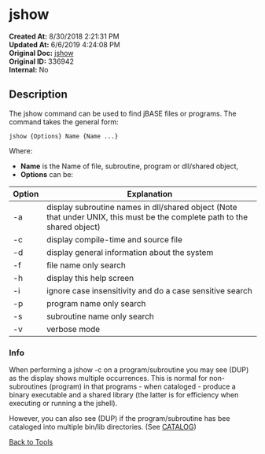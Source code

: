 # jshow

**Created At:** 8/30/2018 2:21:31 PM  
**Updated At:** 6/6/2019 4:24:08 PM  
**Original Doc:** [jshow](https://docs.jbase.com/48399-tools/jshow)  
**Original ID:** 336942  
**Internal:** No  

## Description

The jshow command can be used to find jBASE files or programs. The command takes the general form:

```
jshow {Options} Name {Name ...}
```

Where:

- **Name** is the Name of file, subroutine, program or dll/shared object,
- **Options** can be:

| Option | Explanation |
| --- | --- |
| -a | display subroutine names in dll/shared object (Note that under UNIX, this must be the complete path to the shared object) |
| -c | display compile-time and source file |
| -d | display general information about the system |
| -f | file name only search |
| -h | display this help screen |
| -i | ignore case insensitivity and do a case sensitive search |
| -p | program name only search |
| -s | subroutine name only search |
| -v | verbose mode |

### Info

When performing a jshow -c on a program/subroutine you may see (DUP) as the display shows multiple occurrences. This is normal for non-subroutines (program) in that programs - when cataloged - produce a binary executable and a shared library (the latter is for efficiency when executing or running a the jshell).

However, you can also see (DUP) if the program/subroutine has bee cataloged into multiple bin/lib directories. (See [CATALOG](./../../../jbase-basic-%28jbc%29/catalog))

[Back to Tools](./../README.md)
